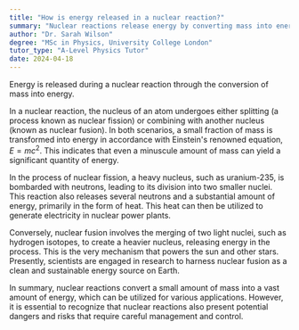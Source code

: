 ```yaml
---
title: "How is energy released in a nuclear reaction?"
summary: "Nuclear reactions release energy by converting mass into energy, demonstrating the principle of mass-energy equivalence."
author: "Dr. Sarah Wilson"
degree: "MSc in Physics, University College London"
tutor_type: "A-Level Physics Tutor"
date: 2024-04-18
---
```


Energy is released during a nuclear reaction through the conversion of mass into energy.

In a nuclear reaction, the nucleus of an atom undergoes either splitting (a process known as nuclear fission) or combining with another nucleus (known as nuclear fusion). In both scenarios, a small fraction of mass is transformed into energy in accordance with Einstein's renowned equation, $E=mc^2$. This indicates that even a minuscule amount of mass can yield a significant quantity of energy.

In the process of nuclear fission, a heavy nucleus, such as uranium-235, is bombarded with neutrons, leading to its division into two smaller nuclei. This reaction also releases several neutrons and a substantial amount of energy, primarily in the form of heat. This heat can then be utilized to generate electricity in nuclear power plants.

Conversely, nuclear fusion involves the merging of two light nuclei, such as hydrogen isotopes, to create a heavier nucleus, releasing energy in the process. This is the very mechanism that powers the sun and other stars. Presently, scientists are engaged in research to harness nuclear fusion as a clean and sustainable energy source on Earth.

In summary, nuclear reactions convert a small amount of mass into a vast amount of energy, which can be utilized for various applications. However, it is essential to recognize that nuclear reactions also present potential dangers and risks that require careful management and control.
    